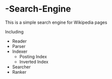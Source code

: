 # -Search-Engine

This is a simple search engine for Wikipedia pages 

Including
* Reader
* Parser
* Indexer
  * Posting Index
  * Inverted Index  
* Searcher
* Ranker
